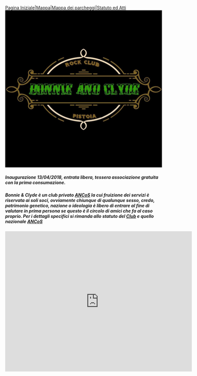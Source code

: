 [Pagina Iniziale](index.md)|[Mappa](mappa.md)|[Mappa dei parcheggi](parcheggi.md)|[Statuto ed Atti](statuto.md)
![Image](/b&c.jpg)
##### _Inaugurazione 13/04/2018, entrata libera, tessera associazione gratuita con la prima consumazione._

##### Bonnie & Clyde è un club privato **[ANCoS](https://www.ancos.it)** la cui fruizione dei servizi è riservata ai soli soci, ovviamente chiunque di qualunque sesso, credo, patrimonio genetico, nazione o ideologia è libero di entrare al fine di valutare in prima persona se questo è il circolo di amici che fa al caso proprio. Per i dettagli specifici si rimanda allo statuto del [Club](statuto.md) e quello nazionale [ANCoS](https://www.ancos.it/sites/default/files/ANCoS-Statuto.pdf)

<iframe width="600" height="450" frameborder="0" style="border:0"
src="https://www.google.com/maps/embed/v1/place?q=place_id:ChIJY4U49L-LKhMRE4oRq26Yc3E&key=AIzaSyBKfQTyFoYSaKGkdsYmrIxTTBHtixd1k7Y" allowfullscreen></iframe>
